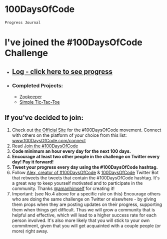 # 100DaysOfCode
`Progress Journal`

# I've joined the #100DaysOfCode Challenge

* ## [Log - click here to see progress](log.md)
* ### Completed Projects:
  * [Zookeeper](https://github.com/h00ley/100-Days-Of-Code/tree/main/Projects/Zookeper)
  * [Simple Tic-Tac-Toe](https://github.com/h00ley/100-Days-Of-Code/tree/main/Projects/Simple%20Tic-Tac-Toe)


## If you've decided to join:

1.  Check out [the Official Site](http://100daysofcode.com/) for the #100DaysOfCode movement. Connect with others on the platform of your choice from this list: www.100DaysOfCode.com/connect
2.  Read [Join the #100DaysOfCode](https://medium.freecodecamp.com/join-the-100daysofcode-556ddb4579e4)
3.  **Code minimum an hour every day for the next 100 days.**
4.  **Encourage at least two other people in the challenge on Twitter every day! Pay it forward!**
5.  **Tweet your progress every day using the #100DaysOfCode hashtag.**
6.  Follow [Alex, creator of #100DaysOfCode](https://twitter.com/ka11away) & [100DaysOfCode](https://twitter.com/_100DaysOfCode) Twitter Bot that retweets the tweets that contain the #100DaysOfCode hashtag. It's a great way to keep yourself motivated and to participate in the community. 
Thanks [@amanhimself](https://twitter.com/amanhimself) for creating it!
7.  Important: (see No.4 above for a specific rule on this) Encourage others who are doing the same challenge on Twitter or elsewhere - by giving them props when they are posting updates on their progress, supporting them when things get difficult. Thus we will grow a community that is helpful and effective, which will lead to a higher success rate for each person involved. It's also more likely that you will stick to your own commitment, given that you will get acquainted with a couple people (or more) right away.
